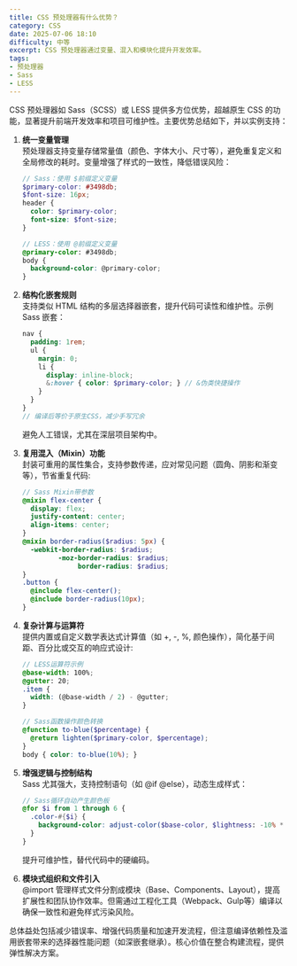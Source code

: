 ```yaml
---
title: CSS 预处理器有什么优势？
category: CSS
date: 2025-07-06 18:10
difficulty: 中等
excerpt: CSS 预处理器通过变量、混入和模块化提升开发效率。
tags:
- 预处理器
- Sass
- LESS
---
```

CSS 预处理器如 Sass（SCSS）或 LESS 提供多方位优势，超越原生 CSS 的功能，显著提升前端开发效率和项目可维护性。主要优势总结如下，并以实例支持：

1. **统一变量管理**  
   预处理器支持变量存储常量值（颜色、字体大小、尺寸等），避免重复定义和全局修改的耗时。变量增强了样式的一致性，降低错误风险：
   ```scss
   // Sass：使用 $前缀定义变量
   $primary-color: #3498db;
   $font-size: 16px;
   header {
     color: $primary-color;
     font-size: $font-size;
   }

   // LESS：使用 @前缀定义变量
   @primary-color: #3498db;
   body {
     background-color: @primary-color;
   }
   ```

2. **结构化嵌套规则**  
   支持类似 HTML 结构的多层选择器嵌套，提升代码可读性和维护性。示例 Sass 嵌套：
   ```scss
   nav {
     padding: 1rem;
     ul {
       margin: 0;
       li {
         display: inline-block;
         &:hover { color: $primary-color; } // &伪类快捷操作
       }
     }
   }
   // 编译后等价于原生CSS，减少手写冗余
   ```
   避免人工错误，尤其在深层项目架构中。

3. **复用混入（Mixin）功能**  
   封装可重用的属性集合，支持参数传递，应对常见问题（圆角、阴影和渐变等），节省重复代码:
   ```scss
   // Sass Mixin带参数
   @mixin flex-center {
     display: flex;
     justify-content: center;
     align-items: center;
   }
   @mixin border-radius($radius: 5px) {
     -webkit-border-radius: $radius;
            -moz-border-radius: $radius;
                 border-radius: $radius;
   }
   .button {
     @include flex-center();
     @include border-radius(10px);
   }
   ```

4. **复杂计算与运算符**  
   提供内置或自定义数学表达式计算值（如 +, -, %, 颜色操作），简化基于间距、百分比或交互的响应式设计:
   ```scss
   // LESS运算符示例
   @base-width: 100%;
   @gutter: 20;
   .item {
     width: (@base-width / 2) - @gutter;
   }

   // Sass函数操作颜色转换
   @function to-blue($percentage) {
     @return lighten($primary-color, $percentage);
   }
   body { color: to-blue(10%); }
   ```

5. **增强逻辑与控制结构**  
   Sass 尤其强大，支持控制语句（如 @if @else），动态生成样式：
   ```scss
   // Sass循环自动产生颜色板
   @for $i from 1 through 6 {
     .color-#{$i} {
       background-color: adjust-color($base-color, $lightness: -10% * $i);
     }
   }
   ```
   提升可维护性，替代代码中的硬编码。

6. **模块式组织和文件引入**  
   @import 管理样式文件分割成模块（Base、Components、Layout），提高扩展性和团队协作效率。但需通过工程化工具（Webpack、Gulp等）编译以确保一致性和避免样式污染风险。

总体益处包括减少错误率、增强代码质量和加速开发流程，但注意编译依赖性及滥用嵌套带来的选择器性能问题（如深嵌套继承）。核心价值在整合构建流程，提供弹性解决方案。
